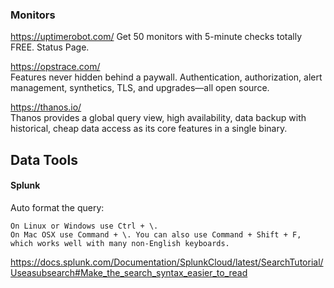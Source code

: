 ### Monitors
https://uptimerobot.com/
Get 50 monitors with 5-minute checks totally FREE.
Status Page.

https://opstrace.com/
<br>
Features never hidden behind a paywall. Authentication, authorization,
alert management, synthetics, TLS, and upgrades—all open source.

https://thanos.io/
<br>
Thanos provides a global query view, high availability,
data backup with historical, cheap data access as 
its core features in a single binary.



## Data Tools

#### Splunk
Auto format the query:

    On Linux or Windows use Ctrl + \.
    On Mac OSX use Command + \. You can also use Command + Shift + F, which works well with many non-English keyboards.

https://docs.splunk.com/Documentation/SplunkCloud/latest/SearchTutorial/Useasubsearch#Make_the_search_syntax_easier_to_read


